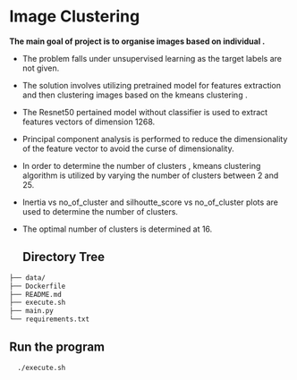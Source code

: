 
# Image Clustering

**The main goal of project is to organise images based on individual .**
- The problem falls under unsupervised learning as the target labels are not given.
- The solution involves utilizing pretrained model for features extraction and then clustering images based on the kmeans clustering .
- The Resnet50 pertained model without classifier is used to extract features vectors of dimension 1268.
 - Principal component analysis is performed to reduce the dimensionality of the feature vector to avoid the curse of dimensionality.
- In order to determine the number of clusters , kmeans clustering algorithm is utilized by varying the number of clusters between 2 and 25.
- Inertia vs no_of_cluster and silhoutte_score vs no_of_cluster plots are used to determine the number of clusters.
- The optimal number of clusters is determined at 16.


  ## Directory Tree
```bash
├── data/
├── Dockerfile
├── README.md
├── execute.sh
├── main.py
└── requirements.txt
```

## Run the program

```bash
  ./execute.sh
```
